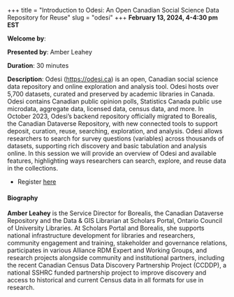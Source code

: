 +++
title = "Introduction to Odesi: An Open Canadian Social Science Data Repository for Reuse"
slug = "odesi"
+++
**February 13, 2024, 4-4:30 pm EST**

**Welcome by**: 

**Presented by**: Amber Leahey

**Duration**: 30 minutes

**Description**: Odesi (https://odesi.ca) is an open, Canadian social science data repository and online
exploration and analysis tool. Odesi hosts over 5,700 datasets, curated and preserved by academic libraries in
Canada. Odesi contains Canadian public opinion polls, Statistics Canada public use microdata, aggregate data,
licensed data, census data, and more. In October 2023, Odesi’s backend repository officially migrated to
Borealis, the Canadian Dataverse Repository, with new connected tools to support deposit, curation, reuse,
searching, exploration, and analysis. Odesi allows researchers to search for survey questions (variables)
across thousands of datasets, supporting rich discovery and basic tabulation and analysis online. In this
session we will provide an overview of Odesi and available features, highlighting ways researchers can search,
explore, and reuse data in the collections.

* Register [here](https://docs.google.com/forms/d/e/1FAIpQLSdLRXTc72v6vSdUO5p8_SuLUtUmTQPGLM2-66I14L_xVqFdiA/viewform)

#### Biography

**Amber Leahey** is the Service Director for Borealis, the
Canadian Dataverse Repository and the Data & GIS Librarian
at Scholars Portal, Ontario Council of University Libraries.
At Scholars Portal and Borealis, she supports national infrastructure
development for libraries and researchers, community engagement and training,
stakeholder and governance relations, participates in various Alliance
RDM Expert and Working Groups, and research projects alongside community
and institutional partners, including the recent Canadian Census
Data Discovery Partnership Project (CCDDP), a national SSHRC funded
partnership project to improve discovery and access to historical
and current Census data in all formats for use in research.
